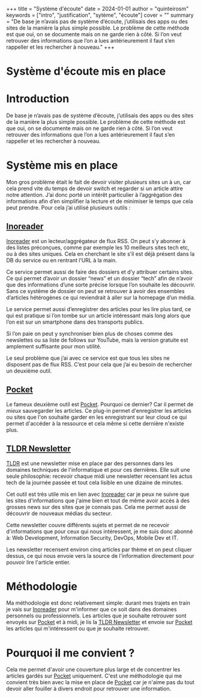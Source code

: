 +++
title = "Système d'écoute"
date = 2024-01-01
author = "quinteirosm"
keywords = ["intro", "justification", "sytème", "écoute"]
cover = ""
summary = "De base je n’avais pas de système d’écoute, j’utilisais des apps ou des sites de la manière la plus simple possible. Le problème de cette méthode est que oui, on se documente mais on ne garde rien à côté. Si l’on veut retrouver des informations que l’on a lues antérieurement il faut s’en rappeller et les rechercher à nouveau."
+++

# Système d'écoute mis en place

# Introduction

De base je n’avais pas de système d’écoute, j’utilisais des apps ou des sites de la manière la plus simple possible. Le problème de cette méthode est que oui, on se documente mais on ne garde rien à côté. Si l’on veut retrouver des informations que l’on a lues antérieurement il faut s’en rappeller et les rechercher à nouveau.

# Système mis en place

Mon gros problème était le fait de devoir visiter plusieurs sites un à un, car cela prend vite du temps de devoir switch et regarder si un article attire notre attention. J’ai donc porté un intérêt particulier à l’aggrégation des informations afin d’en simplifier la lecture et de minimiser le temps que cela peut prendre. Pour cela j’ai utilisé plusieurs outils :

## [Inoreader](https://www.inoreader.com/)

[Inoreader](https://www.inoreader.com/) est un lecteur/aggrégateur de flux RSS. On peut s’y abonner à des listes préconçues, comme par exemple les 10 meilleurs sites tech etc, ou à des sites uniques. Cela en cherchant le site s’il est déjà présent dans la DB du service ou en rentrant l’URL à la main.

Ce service permet aussi de faire des dossiers et d’y attribuer certains sites. Ce qui permet d’avoir un dossier “news” et un dossier “tech” afin de n’avoir que des informations d’une sorte précise lorsque l’on souhaite les découvrir. Sans ce système de dossier on peut se retrouver à avoir des ensembles d’articles hétérogènes ce qui reviendrait à aller sur la homepage d’un média.

Le service permet aussi d’enregistrer des articles pour les lire plus tard, ce qui est pratique si l’on tombe sur un article intéressant mais long alors que l’on est sur un smartphone dans des transports publics.

Si l’on paie on peut y synchroniser bien plus de choses comme des newslettes ou sa liste de follows sur YouTube, mais la version gratuite est amplement suffisante pour mon utilité.

Le seul problème que j’ai avec ce service est que tous les sites ne disposent pas de flux RSS. C’est pour cela que j’ai eu besoin de rechercher un deuxième outil.

## [Pocket](https://www.getpocket.com/)

Le fameux deuxième outil est [Pocket](https://www.getpocket.com/). Pourquoi ce dernier? Car il permet de _mieux_ sauvegarder les articles. Ce plug-in permet d'enregistrer les articles ou sites que l'on souhaite garder en les enregistrant sur leur cloud ce qui permet d'accéder à la ressource et cela même si cette dernière n'existe plus.

## [TLDR Newsletter](https://tldr.tech/)

[TLDR](https://tldr.tech/) est une newsletter mise en place par des personnes dans les domaines techniques de l'informatique et pour ces dernières. Elle suit une seule philosophie: recevoir chaque midi une newsletter recensant les actus tech de la journée passée et tout cela lisible en une dizaine de minutes.

Cet outil est très utile mis en lien avec [Inoreader](https://www.inoreader.com/) car je peux ne suivre que les sites d'informations que j'aime bien et tout de même avoir accès à des grosses news sur des sites que je connais pas. Cela me permet aussi de découvrir de nouveaux médias du secteur.

Cette newsletter couvre différents sujets et permet de ne recevoir d'informations que pour ceux qui nous intéressent, je me suis donc abonné à: Web Development, Information Security, DevOps, Mobile Dev et IT.

Les newsletter recensent environ cinq articles par thème et on peut cliquer dessus, ce qui nous envoie vers la source de l'information directement pour pouvoir lire l'article entier.

# Méthodologie

Ma méthodologie est donc relativement simple: durant mes trajets en train je vais sur [Inoreader](https://www.inoreader.com/) pour m'informer que ce soit dans des domaines personnels ou professionnels. Les articles que je souhaite retrouver sont envoyés sur [Pocket](https://www.getpocket.com/) et à midi, je lis la [TLDR Newsletter](https://tldr.tech/) et envoie sur [Pocket](https://www.getpocket.com/) les articles qui m'intéressent ou que je souhaite retrouver.

# Pourquoi il me convient ?

Cela me permet d'avoir une couverture plus large et de concentrer les articles gardés sur [Pocket](https://www.getpocket.com/) uniquement. C'est une méthodologie qui me convient très bien avec la mise en place de [Pocket](https://www.getpocket.com/) car je n'aime pas du tout devoir aller fouiller à divers endroit pour retrouver une information.

